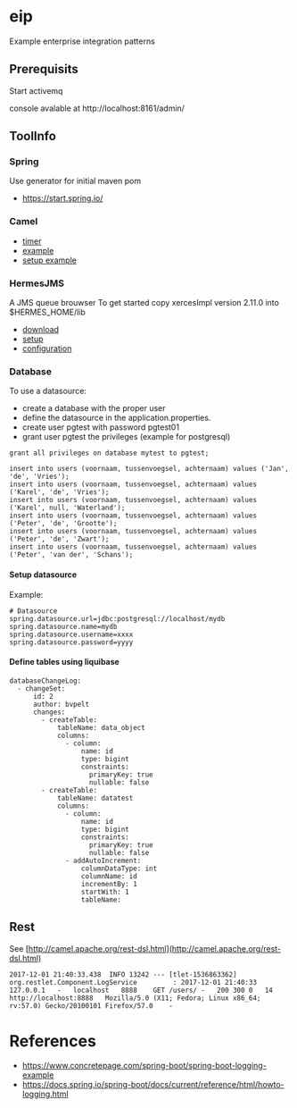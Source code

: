 # eip
Example enterprise integration patterns

## Prerequisits
Start activemq

console avalable at http://localhost:8161/admin/ 

## ToolInfo

### Spring
Use generator for initial maven pom
- https://start.spring.io/

### Camel
- [timer](http://camel.apache.org/timer.html)
- [example](https://github.com/apache/camel/examples/camel-example-spring-boot-activemq/)
- [setup example](https://access.redhat.com/documentation/en-us/red_hat_jboss_fuse/6.3/html/fuse_integration_services_2.0_for_openshift/camel-spring-boot) 

### HermesJMS
A JMS queue brouwser
To get started copy xercesImpl version 2.11.0 into $HERMES_HOME/lib
- [download](https://sourceforge.net/projects/hermesjms/files/)
- [setup](https://blogs.oracle.com/jamesbayer/hermes-jms-open-source-jms-console)
- [configuration](https://stackoverflow.com/questions/34855960/trying-to-configure-hermes-jms-for-activemq-error-is-thrown-when-queue-is-brows)

### Database
To use a datasource:
- create a database with the proper user
- define the datasource in the application.properties. 
- create user pgtest with password pgtest01
- grant user pgtest the privileges (example for postgresql)
```postgres-sql
grant all privileges on database mytest to pgtest;

insert into users (voornaam, tussenvoegsel, achternaam) values ('Jan', 'de', 'Vries');
insert into users (voornaam, tussenvoegsel, achternaam) values ('Karel', 'de', 'Vries');
insert into users (voornaam, tussenvoegsel, achternaam) values ('Karel', null, 'Waterland');
insert into users (voornaam, tussenvoegsel, achternaam) values ('Peter', 'de', 'Grootte');
insert into users (voornaam, tussenvoegsel, achternaam) values ('Peter', 'de', 'Zwart');
insert into users (voornaam, tussenvoegsel, achternaam) values ('Peter', 'van der', 'Schans');
```

#### Setup datasource
Example:
```
# Datasource
spring.datasource.url=jdbc:postgresql://localhost/mydb
spring.datasource.name=mydb
spring.datasource.username=xxxx
spring.datasource.password=yyyy
```

#### Define tables using liquibase
```
databaseChangeLog:
  - changeSet:
      id: 2
      author: bvpelt
      changes:
        - createTable:
            tableName: data_object
            columns:
              - column:
                  name: id
                  type: bigint
                  constraints:
                    primaryKey: true
                    nullable: false
        - createTable:
            tableName: datatest
            columns:
              - column:
                  name: id
                  type: bigint
                  constraints:
                    primaryKey: true
                    nullable: false
              - addAutoIncrement:
                  columnDataType: int
                  columnName: id
                  incrementBy: 1
                  startWith: 1
                  tableName: 
```

## Rest
See [http://camel.apache.org/rest-dsl.html](http://camel.apache.org/rest-dsl.html)
```
2017-12-01 21:40:33.438  INFO 13242 --- [tlet-1536863362] org.restlet.Component.LogService         : 2017-12-01	21:40:33	127.0.0.1	-	localhost	8888	GET	/users/	-	200	300	0	14	http://localhost:8888	Mozilla/5.0 (X11; Fedora; Linux x86_64; rv:57.0) Gecko/20100101 Firefox/57.0	-

```
# References
- https://www.concretepage.com/spring-boot/spring-boot-logging-example
- https://docs.spring.io/spring-boot/docs/current/reference/html/howto-logging.html

